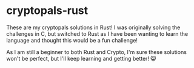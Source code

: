 # cryptopals-rust

These are my cryptopals solutions in Rust! I was originally solving the challenges in C, but switched to Rust as I have been wanting to learn the language and thought this would be a fun challenge!

As I am still a beginner to both Rust and Crypto, I'm sure these solutions won't be perfect, but I'll keep learning and getting better! 😸
